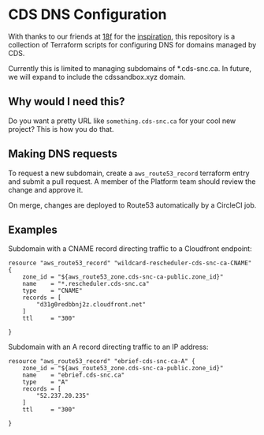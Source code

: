 # CDS DNS Configuration

With thanks to our friends at [18f](https://github.com/18F) for the [inspiration](https://github.com/18F/dns), this repository is a collection of Terraform scripts for configuring DNS for domains managed by CDS.

Currently this is limited to managing subdomains of *.cds-snc.ca.  In future, we will expand to include the cdssandbox.xyz domain.

## Why would I need this?

Do you want a pretty URL like `something.cds-snc.ca` for your cool new project?  This is how you do that.

## Making DNS requests

To request a new subdomain, create a `aws_route53_record` terraform entry and submit a pull request.  A member of the Platform team should review the change and approve it.

On merge, changes are deployed to Route53 automatically by a CircleCI job.

## Examples

Subdomain with a CNAME record directing traffic to a Cloudfront endpoint:
```
resource "aws_route53_record" "wildcard-rescheduler-cds-snc-ca-CNAME" {
    zone_id = "${aws_route53_zone.cds-snc-ca-public.zone_id}"
    name    = "*.rescheduler.cds-snc.ca"
    type    = "CNAME"
    records = [
        "d31g0redbbnj2z.cloudfront.net"
    ]
    ttl     = "300"

}
```

Subdomain with an A record directing traffic to an IP address:
```
resource "aws_route53_record" "ebrief-cds-snc-ca-A" {
    zone_id = "${aws_route53_zone.cds-snc-ca-public.zone_id}"
    name    = "ebrief.cds-snc.ca"
    type    = "A"
    records = [
        "52.237.20.235"
    ]
    ttl     = "300"

}
```